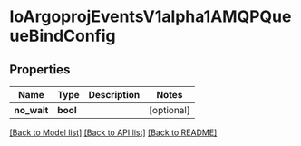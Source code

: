 # IoArgoprojEventsV1alpha1AMQPQueueBindConfig

## Properties
Name | Type | Description | Notes
------------ | ------------- | ------------- | -------------
**no_wait** | **bool** |  | [optional] 

[[Back to Model list]](../README.md#documentation-for-models) [[Back to API list]](../README.md#documentation-for-api-endpoints) [[Back to README]](../README.md)


